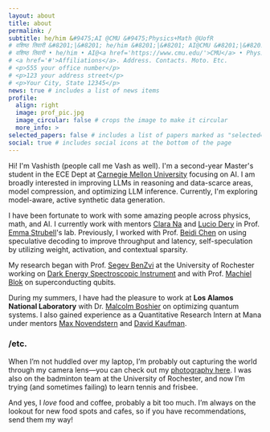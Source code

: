 ```yaml
---
layout: about
title: about
permalink: / 
subtitle: he/him &#9475;AI @CMU &#9475;Physics+Math @UofR
# वशिष्ठ तिवारी &#8201;|&#8201; he/him &#8201;|&#8201; AI@CMU &#8201;|&#8201; Physics+Math @UofR
# वशिष्ठ तिवारी • he/him • AI@<a href='https://www.cmu.edu/'>CMU</a> • Physics+Math @<a href='https://www.rochester.edu/'>UofR</a>
# <a href='#'>Affiliations</a>. Address. Contacts. Moto. Etc.
# <p>555 your office number</p>
# <p>123 your address street</p>
# <p>Your City, State 12345</p>
news: true # includes a list of news items
profile:
  align: right
  image: prof_pic.jpg
  image_circular: false # crops the image to make it circular
  more_info: >
selected_papers: false # includes a list of papers marked as "selected={true}"
social: true # includes social icons at the bottom of the page
---
```


Hi! I'm Vashisth (people call me Vash as well). I'm a second-year Master's student in the ECE Dept at <a href='https://www.cmu.edu/'>  Carnegie Mellon University</a> focusing on AI. I am broadly interested in improving LLMs in reasoning and data-scarce areas, model compression, and optimizing LLM inference. Currently, I'm exploring model-aware, active synthetic data generation.

I have been fortunate to work with some amazing people across physics, math, and AI. I currently work with mentors [Clara Na](https://clarasna.com/) and [Lucio Dery](https://ldery.github.io/#) in Prof. [Emma Strubell](https://strubell.github.io/)'s lab. Previously, I worked with Prof. [Beidi Chen](https://www.andrew.cmu.edu/user/beidic/) on using speculative decoding to improve throughput and latency, self-speculation by utilizing weight, activation, and contextual sparsity. 

My research began with Prof. [Segev BenZvi](https://www.pas.rochester.edu/~sybenzvi/) at the University of Rochester working on [Dark Energy Spectroscopic Instrument](https://www.desi.lbl.gov) and with Prof. [Machiel Blok](https://labsites.rochester.edu/bloklab/team/)  on superconducting qubits.
 <!-- where I worked on ML algorithms to identify supernovae in the Dark Energy Spectroscopic Instrument. I also worked with Prof. [Machiel Blok](https://labsites.rochester.edu/bloklab/team/) on quantifying noise in super conducting qubits. -->

During my summers, I have had the pleasure to work at **Los Alamos National Laboratory** with Dr. [Malcolm Boshier](https://www.matterwaveoptics.eu/FOMO2024/malcolm-boshier/) on optimizing quantum systems. I also gained experience as a Quantitative Research Intern at Mana under mentors [Max Novendstern](https://www.linkedin.com/in/maxnovendstern/) and [David Kaufman](https://www.linkedin.com/in/davidwkaufman/).

### /etc. <!--Change this section name if you think of something better. Prof. Emma uses /etc, so maybe use that for inspiration-->  
When I’m not huddled over my laptop, I’m probably out capturing the world through my camera lens—you can check out my <a href="https://vashisthtiwari.myportfolio.com/">photography here</a>. I was also on the badminton team at the University of Rochester, and now I’m trying (and sometimes failing) to learn tennis and frisbee.

And yes, I <em>love</em> food and coffee, probably a bit too much. I’m always on the lookout for new food spots and cafes, so if you have recommendations, send them my way!

<!-- 
Write your biography here. Tell the world about yourself. Link to your favorite [subreddit](http://reddit.com). You can put a picture in, too. The code is already in, just name your picture `prof_pic.jpg` and put it in the `img/` folder.

Put your address / P.O. box / other info right below your picture. You can also disable any of these elements by editing `profile` property of the YAML header of your `_pages/about.md`. Edit `_bibliography/papers.bib` and Jekyll will render your [publications page](/al-folio/publications/) automatically.

Link to your social media connections, too. This theme is set up to use [Font Awesome icons](https://fontawesome.com/) and [Academicons](https://jpswalsh.github.io/academicons/), like the ones below. Add your Facebook, Twitter, LinkedIn, Google Scholar, or just disable all of them. -->
